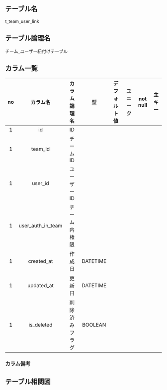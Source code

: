 ## テーブル名  
t_team_user_link  
  
## テーブル論理名  
チーム_ユーザー紐付けテーブル

## カラム一覧  

| no | カラム名 | カラム論理名 | 型 | デフォルト値 | ユニーク | not null | 主キー |
| :----: | :----: | :----: | :----: | :----: | :----: | :----: | :----: |
| 1 | id | ID |  |  |  |  |  |
| 1 | team_id | チームID |  |  |  |  |  |
| 1 | user_id | ユーザーID |  |  |  |  |  |
| 1 | user_auth_in_team | チーム内権限 |  |  |  |  |  |
| 1 | created_at | 作成日 | DATETIME |  |  |  |  |
| 1 | updated_at | 更新日 | DATETIME |  |  |  |  |
| 1 | is_deleted | 削除済みフラグ | BOOLEAN |  |  |  |  |

  
### カラム備考  
  

## テーブル相関図  